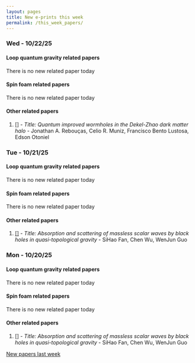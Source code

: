 ```yaml
---
layout: pages
title: New e-prints this week
permalink: /this_week_papers/
---
```




### Wed - 10/22/25

#### Loop quantum gravity related papers

There is no new related paper today 

#### Spin foam related papers

There is no new related paper today 



#### Other related papers

1. [[]](https://arxiv.org/abs/) - *Title:
          Quantum improved wormholes in the Dekel-Zhao dark matter halo* - Jonathan A. Rebouças, Celio R. Muniz, Francisco Bento Lustosa, Edson Otoniel



### Tue - 10/21/25

#### Loop quantum gravity related papers

There is no new related paper today 

#### Spin foam related papers

There is no new related paper today 



#### Other related papers

1. [[]](https://arxiv.org/abs/) - *Title:
          Absorption and scattering of massless scalar waves by black holes in quasi-topological gravity* - SiHao Fan, Chen Wu, WenJun Guo



### Mon - 10/20/25

#### Loop quantum gravity related papers

There is no new related paper today 

#### Spin foam related papers

There is no new related paper today 



#### Other related papers

1. [[]](https://arxiv.org/abs/) - *Title:
          Absorption and scattering of massless scalar waves by black holes in quasi-topological gravity* - SiHao Fan, Chen Wu, WenJun Guo






[New papers last week]({{site.url}}/archived/weekly/pre-prints/2025/10/20/archived_weekly_papers.html)